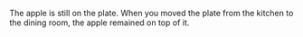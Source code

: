The apple is still on the plate. When you moved the plate from the kitchen to the dining room, the apple remained on top of it.